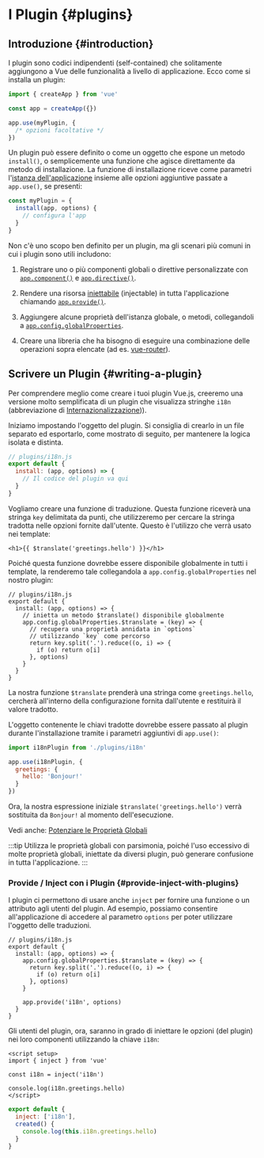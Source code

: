 ﻿# I Plugin {#plugins}

## Introduzione {#introduction}

I plugin sono codici indipendenti (self-contained) che solitamente aggiungono a Vue delle funzionalità a livello di applicazione. Ecco come si installa un plugin:

```js
import { createApp } from 'vue'

const app = createApp({})

app.use(myPlugin, {
  /* opzioni facoltative */
})
```

Un plugin può essere definito o come un oggetto che espone un metodo `install()`, o semplicemente una funzione che agisce direttamente da metodo di installazione. La funzione di installazione riceve come parametri l'[istanza dell'applicazione](/api/application) insieme alle opzioni aggiuntive passate a `app.use()`, se presenti:

```js
const myPlugin = {
  install(app, options) {
    // configura l'app
  }
}
```

Non c'è uno scopo ben definito per un plugin, ma gli scenari più comuni in cui i plugin sono utili includono:

1. Registrare uno o più componenti globali o direttive personalizzate con [`app.component()`](/api/application#app-component) e [`app.directive()`](/api/application#app-directive).

2. Rendere una risorsa [iniettabile](/guide/components/provide-inject) (injectable) in tutta l'applicazione chiamando [`app.provide()`](/api/application#app-provide).

3. Aggiungere alcune proprietà dell'istanza globale, o metodi, collegandoli a [`app.config.globalProperties`](/api/application#app-config-globalproperties).

4. Creare una libreria che ha bisogno di eseguire una combinazione delle operazioni sopra elencate (ad es. [vue-router](https://github.com/vuejs/vue-router-next)).

## Scrivere un Plugin {#writing-a-plugin}

Per comprendere meglio come creare i tuoi plugin Vue.js, creeremo una versione molto semplificata di un plugin che visualizza stringhe `i18n` (abbreviazione di [Internazionalizzazione](https://en.wikipedia.org/wiki/Internationalization_and_localization))).

Iniziamo impostando l'oggetto del plugin. Si consiglia di crearlo in un file separato ed esportarlo, come mostrato di seguito, per mantenere la logica isolata e distinta.

```js
// plugins/i18n.js
export default {
  install: (app, options) => {
    // Il codice del plugin va qui
  }
}
```

Vogliamo creare una funzione di traduzione. Questa funzione riceverà una stringa `key` delimitata da punti, che utilizzeremo per cercare la stringa tradotta nelle opzioni fornite dall'utente. Questo è l'utilizzo che verrà usato nei template:

```vue-html
<h1>{{ $translate('greetings.hello') }}</h1>
```

Poiché questa funzione dovrebbe essere disponibile globalmente in tutti i template, la renderemo tale collegandola a `app.config.globalProperties` nel nostro plugin:

```js{4-11}
// plugins/i18n.js
export default {
  install: (app, options) => {
    // inietta un metodo $translate() disponibile globalmente
    app.config.globalProperties.$translate = (key) => {
      // recupera una proprietà annidata in `options`
      // utilizzando `key` come percorso
      return key.split('.').reduce((o, i) => {
        if (o) return o[i]
      }, options)
    }
  }
}
```

La nostra funzione `$translate` prenderà una stringa come `greetings.hello`, cercherà all'interno della configurazione fornita dall'utente e restituirà il valore tradotto.

L'oggetto contenente le chiavi tradotte dovrebbe essere passato al plugin durante l'installazione tramite i parametri aggiuntivi di `app.use()`:

```js
import i18nPlugin from './plugins/i18n'

app.use(i18nPlugin, {
  greetings: {
    hello: 'Bonjour!'
  }
})
```

Ora, la nostra espressione iniziale `$translate('greetings.hello')` verrà sostituita da `Bonjour!` al momento dell'esecuzione.

Vedi anche: [Potenziare le Proprietà Globali](/guide/typescript/options-api#augmenting-global-properties) <sup class="vt-badge ts" />

:::tip
Utilizza le proprietà globali con parsimonia, poiché l'uso eccessivo di molte proprietà globali, iniettate da diversi plugin, può generare confusione in tutta l'applicazione.
:::

### Provide / Inject con i Plugin {#provide-inject-with-plugins}

I plugin ci permettono di usare anche `inject` per fornire una funzione o un attributo agli utenti del plugin. Ad esempio, possiamo consentire all'applicazione di accedere al parametro `options` per poter utilizzare l'oggetto delle traduzioni.

```js{10}
// plugins/i18n.js
export default {
  install: (app, options) => {
    app.config.globalProperties.$translate = (key) => {
      return key.split('.').reduce((o, i) => {
        if (o) return o[i]
      }, options)
    }

    app.provide('i18n', options)
  }
}
```

Gli utenti del plugin, ora, saranno in grado di iniettare le opzioni (del plugin) nei loro componenti utilizzando la chiave `i18n`:

<div class="composition-api">

```vue
<script setup>
import { inject } from 'vue'

const i18n = inject('i18n')

console.log(i18n.greetings.hello)
</script>
```

</div>
<div class="options-api">

```js
export default {
  inject: ['i18n'],
  created() {
    console.log(this.i18n.greetings.hello)
  }
}
```

</div>
